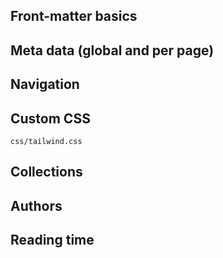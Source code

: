 ## Front-matter basics

## Meta data (global and per page)

## Navigation

## Custom CSS

`css/tailwind.css`

## Collections

## Authors

## Reading time